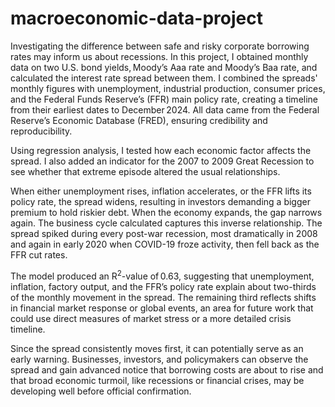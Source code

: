 # macroeconomic-data-project

Investigating the difference between safe and risky corporate borrowing rates may inform us about recessions. In this project, I obtained monthly data on two U.S. bond yields, Moody’s Aaa rate and Moody’s Baa rate, and calculated the interest rate spread between them. I combined the spreads' monthly figures with unemployment, industrial production, consumer prices, and the Federal Funds Reserve’s (FFR) main policy rate, creating a timeline from their earliest dates to December 2024. All data came from the Federal Reserve’s Economic Database (FRED), ensuring credibility and reproducibility.

Using regression analysis, I tested how each economic factor affects the spread. I also added an indicator for the 2007 to 2009 Great Recession to see whether that extreme episode altered the usual relationships.

When either unemployment rises, inflation accelerates, or the FFR lifts its policy rate, the spread widens, resulting in investors demanding a bigger premium to hold riskier debt. When the economy expands, the gap narrows again. The business cycle calculated captures this inverse relationship. The spread spiked during every post-war recession, most dramatically in 2008 and again in early 2020 when COVID-19 froze activity, then fell back as the FFR cut rates.

The model produced an R<sup>2</sup>-value of 0.63, suggesting that unemployment, inflation, factory output, and the FFR’s policy rate explain about two-thirds of the monthly movement in the spread. The remaining third reflects shifts in financial market response or global events, an area for future work that could use direct measures of market stress or a more detailed crisis timeline.

Since the spread consistently moves first, it can potentially serve as an early warning. Businesses, investors, and policymakers can observe the spread and gain advanced notice that borrowing costs are about to rise and that broad economic turmoil, like recessions or financial crises, may be developing well before official confirmation.
